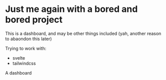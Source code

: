 # Just me again with a bored and bored project

This is a dashboard, and may be other things included (yah, another reason to abaondon this later)

Trying to work with:
- svelte
- tailwindcss

A dashboard